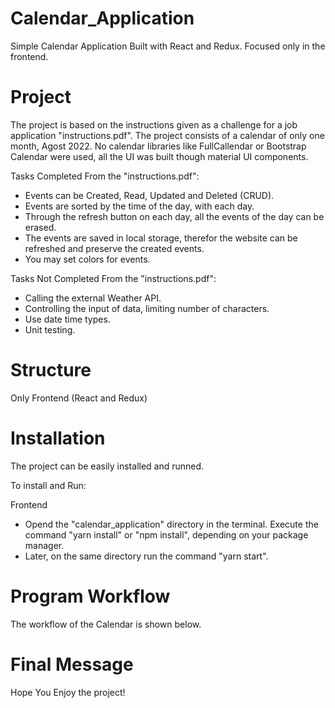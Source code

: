 # Calendar_Application
Simple Calendar Application Built with React and Redux. Focused only in the frontend.


# Project
The project is based on the instructions given as a challenge for a job application "instructions.pdf".
The project consists of a calendar of only one month, Agost 2022.
No calendar libraries like FullCallendar or Bootstrap Calendar were used, all the UI was built though material UI components.

Tasks Completed From the "instructions.pdf":
- Events can be Created, Read, Updated and Deleted (CRUD).
- Events are sorted by the time of the day, with each day.
- Through the refresh button on each day, all the events of the day can be erased.
- The events are saved in local storage, therefor the website can be refreshed and preserve the created events.
- You may set colors for events.

Tasks Not Completed From the "instructions.pdf":
- Calling the external Weather API.
- Controlling the input of data, limiting number of characters.
- Use date time types.
- Unit testing.


# Structure
Only Frontend (React and Redux)


# Installation
The project can be easily installed and runned.

To install and Run:

Frontend
- Opend the "calendar_application" directory in the terminal. Execute the command "yarn install" or "npm install", depending on your package manager.
- Later, on the same directory run the command "yarn start".


# Program Workflow
The workflow of the Calendar is shown below.



# Final Message
Hope You Enjoy the project!

